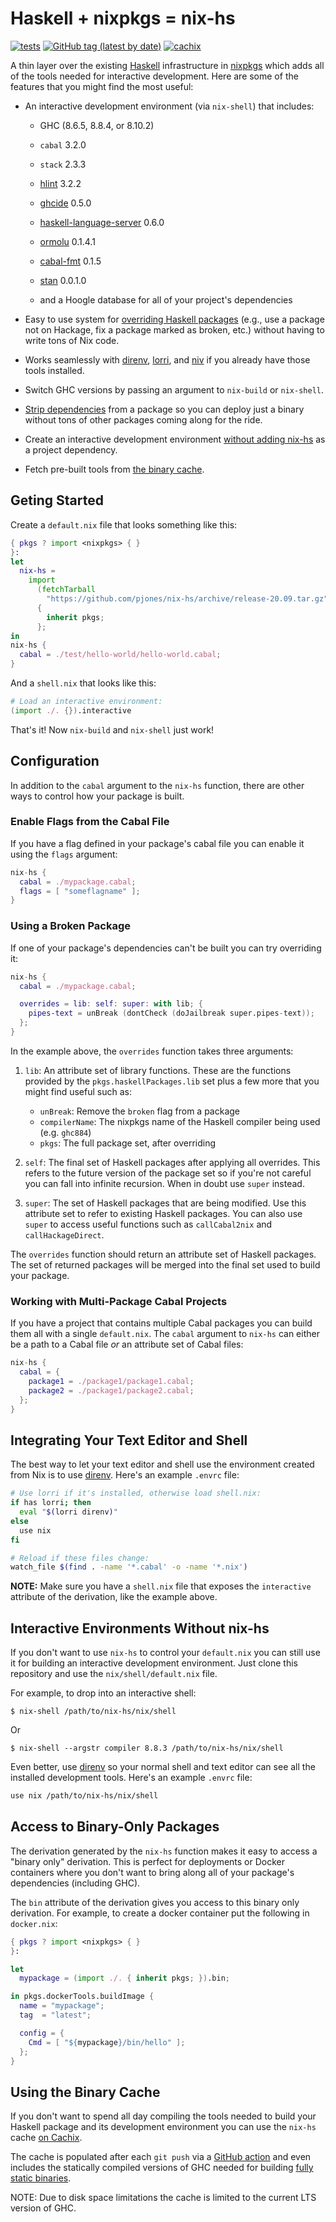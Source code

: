 # Haskell + nixpkgs = nix-hs

[![tests](https://github.com/pjones/nix-hs/workflows/tests/badge.svg)](https://github.com/pjones/nix-hs/actions?query=workflow%3Atests)
[![GitHub tag (latest by date)](https://img.shields.io/github/v/tag/pjones/nix-hs?label=release)](https://github.com/pjones/nix-hs/releases)
[![cachix](https://img.shields.io/badge/cachix-nix--hs-green)](https://app.cachix.org/cache/nix-hs)

A thin layer over the existing [Haskell][] infrastructure in
[nixpkgs][] which adds all of the tools needed for interactive
development.  Here are some of the features that you might find the
most useful:

  * An interactive development environment (via `nix-shell`) that
    includes:

      * GHC (8.6.5, 8.8.4, or 8.10.2)

      * `cabal` 3.2.0

      * `stack` 2.3.3

      * [hlint][] 3.2.2

      * [ghcide][ghcide] 0.5.0

      * [haskell-language-server][] 0.6.0

      * [ormolu][ormolu] 0.1.4.1

      * [cabal-fmt][cabal-fmt] 0.1.5

      * [stan][stan] 0.0.1.0

      * and a Hoogle database for all of your project's dependencies

  * Easy to use system for [overriding Haskell packages](#using-a-broken-package) (e.g., use
    a package not on Hackage, fix a package marked as broken, etc.)
    without having to write tons of Nix code.

  * Works seamlessly with [direnv][], [lorri][], and [niv][] if you
    already have those tools installed.

  * Switch GHC versions by passing an argument to `nix-build` or
    `nix-shell`.

  * [Strip dependencies](#access-to-binary-only-packages) from a package so you can deploy just a
    binary without tons of other packages coming along for the ride.

  * Create an interactive development environment [without adding
    nix-hs](#interactive-environments-without-nix-hs) as a project dependency.

  * Fetch pre-built tools from [the binary cache](#using-the-binary-cache).

## Geting Started

Create a `default.nix` file that looks something like this:

```nix
{ pkgs ? import <nixpkgs> { }
}:
let
  nix-hs =
    import
      (fetchTarball
        "https://github.com/pjones/nix-hs/archive/release-20.09.tar.gz")
      {
        inherit pkgs;
      };
in
nix-hs {
  cabal = ./test/hello-world/hello-world.cabal;
}
```

And a `shell.nix` that looks like this:

```nix
# Load an interactive environment:
(import ./. {}).interactive
```

That's it!  Now `nix-build` and `nix-shell` just work!

## Configuration

In addition to the `cabal` argument to the `nix-hs` function, there
are other ways to control how your package is built.

### Enable Flags from the Cabal File

If you have a flag defined in your package's cabal file you can enable
it using the `flags` argument:

```nix
nix-hs {
  cabal = ./mypackage.cabal;
  flags = [ "someflagname" ];
}
```

### Using a Broken Package

If one of your package's dependencies can't be built you can try
overriding it:

```nix
nix-hs {
  cabal = ./mypackage.cabal;

  overrides = lib: self: super: with lib; {
    pipes-text = unBreak (dontCheck (doJailbreak super.pipes-text));
  };
}
```

In the example above, the `overrides` function takes three arguments:

  1. `lib`: An attribute set of library functions.  These are the
     functions provided by the `pkgs.haskellPackages.lib` set plus a
     few more that you might find useful such as:

     - `unBreak`: Remove the `broken` flag from a package
     - `compilerName`: The nixpkgs name of the Haskell compiler
       being used (e.g. `ghc884`)
     - `pkgs`: The full package set, after overriding

  2. `self`: The final set of Haskell packages after applying all
     overrides.  This refers to the future version of the package set
     so if you're not careful you can fall into infinite recursion.
     When in doubt use `super` instead.

  3. `super`: The set of Haskell packages that are being modified.
     Use this attribute set to refer to existing Haskell packages.
     You can also use `super` to access useful functions such as
     `callCabal2nix` and `callHackageDirect`.

The `overrides` function should return an attribute set of Haskell
packages.  The set of returned packages will be merged into the final
set used to build your package.

### Working with Multi-Package Cabal Projects

If you have a project that contains multiple Cabal packages you can
build them all with a single `default.nix`.  The `cabal` argument to
`nix-hs` can either be a path to a Cabal file *or* an attribute set of
Cabal files:

```nix
nix-hs {
  cabal = {
    package1 = ./package1/package1.cabal;
    package2 = ./package1/package2.cabal;
  };
}
```
## Integrating Your Text Editor and Shell

The best way to let your text editor and shell use the environment
created from Nix is to use [direnv][].  Here's an example `.envrc`
file:

```sh
# Use lorri if it's installed, otherwise load shell.nix:
if has lorri; then
  eval "$(lorri direnv)"
else
  use nix
fi

# Reload if these files change:
watch_file $(find . -name '*.cabal' -o -name '*.nix')
```

**NOTE:** Make sure you have a `shell.nix` file that exposes the
`interactive` attribute of the derivation, like the example above.

## Interactive Environments Without nix-hs

If you don't want to use `nix-hs` to control your `default.nix` you
can still use it for building an interactive development environment.
Just clone this repository and use the `nix/shell/default.nix` file.

For example, to drop into an interactive shell:

```
$ nix-shell /path/to/nix-hs/nix/shell
```

Or

```
$ nix-shell --argstr compiler 8.8.3 /path/to/nix-hs/nix/shell
```

Even better, use [direnv][] so your normal shell and text editor can
see all the installed development tools.  Here's an example `.envrc`
file:

```sh
use nix /path/to/nix-hs/nix/shell
```

## Access to Binary-Only Packages

The derivation generated by the `nix-hs` function makes it easy to
access a "binary only" derivation.  This is perfect for deployments or
Docker containers where you don't want to bring along all of your
package's dependencies (including GHC).

The `bin` attribute of the derivation gives you access to this binary
only derivation.  For example, to create a docker container put the
following in `docker.nix`:

```nix
{ pkgs ? import <nixpkgs> { }
}:

let
  mypackage = (import ./. { inherit pkgs; }).bin;

in pkgs.dockerTools.buildImage {
  name = "mypackage";
  tag  = "latest";

  config = {
    Cmd = [ "${mypackage}/bin/hello" ];
  };
}
```

## Using the Binary Cache

If you don't want to spend all day compiling the tools needed to build
your Haskell package and its development environment you can use the
`nix-hs` cache [on Cachix](https://app.cachix.org/cache/nix-hs).

The cache is populated after each `git push` via a [GitHub
action](https://github.com/pjones/nix-hs/actions) and even includes
the statically compiled versions of GHC needed for building [fully
static binaries](#fully-static-binaries).

NOTE: Due to disk space limitations the cache is limited to the
current LTS version of GHC.

[haskell]: https://www.haskell.org/
[nixpkgs]: https://nixos.org/nix/
[direnv]: https://github.com/direnv/direnv
[lorri]: https://github.com/target/lorri
[niv]: https://github.com/nmattia/niv
[musl]: https://www.musl-libc.org/
[glibc]: https://www.gnu.org/software/libc/
[static-haskell-nix]: https://github.com/nh2/static-haskell-nix
[ghcide]: https://github.com/haskell/ghcide/
[ormolu]: https://github.com/tweag/ormolu
[stan]: https://github.com/kowainik/stan
[cabal-fmt]: https://github.com/phadej/cabal-fmt
[haskell-language-server]: https://github.com/haskell/haskell-language-server
[hlint]: https://github.com/ndmitchell/hlint
